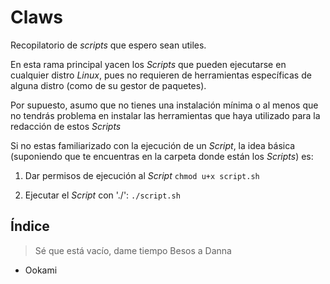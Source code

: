 # Claws

Recopilatorio de *scripts* que espero sean utiles.

En esta rama principal yacen los *Scripts* que pueden ejecutarse en cualquier distro *Linux*, pues
no requieren de herramientas específicas de alguna distro (como de su gestor de paquetes).

Por supuesto, asumo que no tienes una instalación mínima o al menos que no tendrás problema en instalar
las herramientas que haya utilizado para la redacción de estos *Scripts*

Si no estas familiarizado con la ejecución de un *Script*, la idea básica (suponiendo que te encuentras en la carpeta donde están los *Scripts*)
es:

1. Dar permisos de ejecución al *Script*
    `chmod u+x script.sh`

2. Ejecutar el *Script* con './':
    `./script.sh`

## Índice

> Sé que está vacío, dame tiempo
> Besos a Danna

- Ookami

